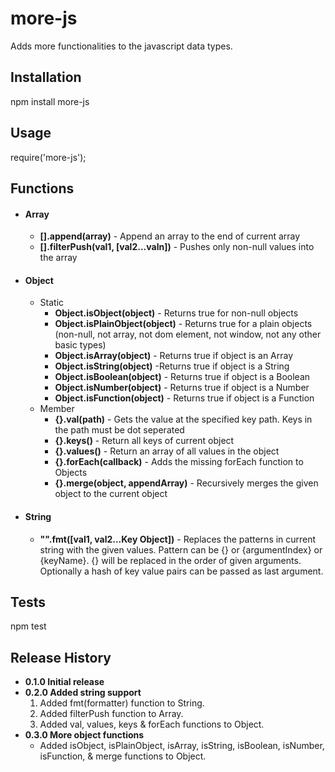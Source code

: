 # more-js

Adds more functionalities to the javascript data types.

## Installation

  npm install more-js

## Usage

  require('more-js');

## Functions
* #### Array
  * **[].append(array)** - Append an array to the end of current array
  * **[].filterPush(val1, [val2...valn])** - Pushes only non-null values into the array
* #### Object
  * Static
    * **Object.isObject(object)** - Returns true for non-null objects
    * **Object.isPlainObject(object)** - Returns true for a plain objects (non-null, not array, not dom element, not window, not any other basic types)
    * **Object.isArray(object)** - Returns true if object is an Array
    * **Object.isString(object)** -Returns true if object is a String
    * **Object.isBoolean(object)** - Returns true if object is a Boolean
    * **Object.isNumber(object)** - Returns true if object is a Number
    * **Object.isFunction(object)** - Returns true if object is a Function
  * Member
    * **{}.val(path)** - Gets the value at the specified key path. Keys in the path must be dot seperated
    * **{}.keys()** - Return all keys of current object
    * **{}.values()** - Return an array of all values in the object
    * **{}.forEach(callback)** - Adds the missing forEach function to Objects
    * **{}.merge(object, appendArray)** - Recursively merges the given object to the current object
* #### String
  * **"".fmt([val1, val2...Key Object])** - Replaces the patterns in current string with the given values. Pattern can be {} or {argumentIndex} or {keyName}. {} will be replaced in the order of given arguments. Optionally a hash of key value pairs can be passed as last argument.

## Tests

  npm test

## Release History

* **0.1.0 Initial release**
* **0.2.0 Added string support**
  1. Added fmt(formatter) function to String.
  2. Added filterPush function to Array.
  3. Added val, values, keys & forEach functions to Object.
* **0.3.0 More object functions**
  * Added isObject, isPlainObject, isArray, isString, isBoolean, isNumber, isFunction, & merge functions to Object.